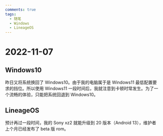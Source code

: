```yaml
---
comments: true
tags:
  - 随笔
  - Windows
  - LineageOS
---
```


# 2022-11-07

## Windows10

昨日又将系统换回了 Windows10。由于我的电脑属于是 Windows11 最低配置要求的挡位。所以使用 Windows11 一段时间后，我就注意到卡顿时常发生。为了一个流畅的体验，只能把系统回退到 Windows10。

## LineageOS

预计再过一段时间，我的 Sony xz2 就能升级到 20 版本（Android 13），维护者上个月已经发布了 beta 版 rom。